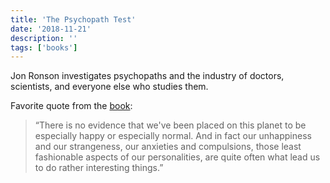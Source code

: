 ```yaml
---
title: 'The Psychopath Test'
date: '2018-11-21'
description: ''
tags: ['books']
---
```


Jon Ronson investigates psychopaths and the industry of doctors, scientists, and everyone else who studies them.

Favorite quote from the [book](http://a.co/5Q5hXJi):

> “There is no evidence that we've been placed on this planet to be especially happy or especially normal. And in fact our unhappiness and our strangeness, our anxieties and compulsions, those least fashionable aspects of our personalities, are quite often what lead us to do rather interesting things.”
